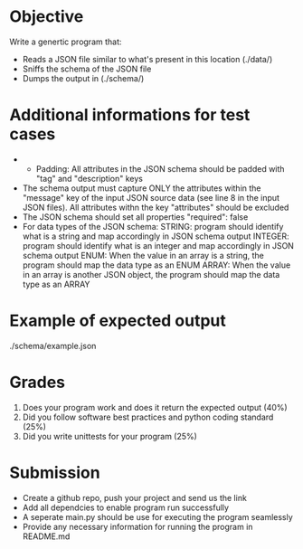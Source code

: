 # Objective

Write a genertic program that:

- Reads a JSON file similar to what's present in this location (./data/)
- Sniffs the schema of the JSON file
- Dumps the output in (./schema/)

# Additional informations for test cases

- - Padding: All attributes in the JSON schema should be padded with "tag" and "description" keys
- The schema output must capture ONLY the attributes within the "message" key of the input JSON source data (see line 8 in the input JSON files). All attributes withn the key "attributes" should be excluded
- The JSON schema should set all properties "required": false
- For data types of the JSON schema:
  STRING: program should identify what is a string and map accordingly in JSON schema output
  INTEGER: program should identify what is an integer and map accordingly in JSON schema output
  ENUM: When the value in an array is a string, the program should map the data type as an ENUM
  ARRAY: When the value in an array is another JSON object, the program should map the data type as an ARRAY

# Example of expected output

./schema/example.json

# Grades

1. Does your program work and does it return the expected output (40%)
2. Did you follow software best practices and python coding standard (25%)
3. Did you write unittests for your program (25%)

# Submission

- Create a github repo, push your project and send us the link
- Add all dependcies to enable program run successfully
- A seperate main.py should be use for executing the program seamlessly
- Provide any necessary information for running the program in README.md
